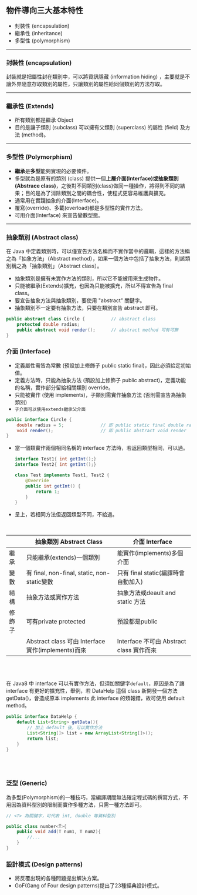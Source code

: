 ## 物件導向三大基本特性
* 封裝性 (encapsulation)
* 繼承性 (inheritance)
* 多型性 (polymorphism)

<hr>

### 封裝性 (encapsulation)
封裝就是把屬性封在類別中，可以將資訊隱藏 (information hiding) ，主要就是不讓外界隨意存取類別的屬性，只讓類別的屬性給同個類別的方法存取。




<hr>


### 繼承性 (Extends)
* 所有類別都是繼承 Object
* 目的是讓子類別 (subclass) 可以擁有父類別 (superclass) 的屬性 (field) 及方法 (method)。

<hr>

### 多型性 (Polymorphism)
* **繼承**是**多型**能夠實現的必要條件。
* 多型就為是原有的類別 (class) 提供一個**上層介面(Interface)**或**抽象類別(Abstrace class)**，之後對不同類別(class)做同一種操作，將得到不同的結果；目的是為了消除類別之間的耦合性，使程式更容易維護與擴充。
* 通常用在實踐抽象的介面(Interface)。
* 覆寫(override)、多載(overload)都是多型性的實作方法。
* 可用介面(Interface) 來宣告變數型態。

<hr>

### 抽象類別 (Abstract class)
在 Java 中定義類別時，可以僅宣告方法名稱而不實作當中的邏輯，這樣的方法稱之為「抽象方法」（Abstract method），如果一個方法中包括了抽象方法，則該類別稱之為「抽象類別」（Abstract class）。

* 抽象類別是擁有未實作方法的類別，所以它不能被用來生成物件。
* 只能被繼承(Extends)擴充，也因為只能被擴充，所以不得宣告為 final class。
* 要宣告抽象方法與抽象類別，要使用 "abstract" 關鍵字。
* 抽象類別不一定要有抽象方法，只要在類別宣告 abstract 即可。
```java
public abstract class Circle {          // abstract class
    protected double radius;
    public abstract void render();      // abstract method 可有可無
}
```


### 介面 (Interface)
* 定義屬性需皆為常數 (預設加上修飾子 public static final)，因此必須給定初始值。
* 定義方法時，只能為抽象方法 (預設加上修飾子 public abstract)，定義功能的名稱，實作部分留給相關類別 override。
* 只能被實作 (使用 implements)，子類別需實作抽象方法 (否則需宣告為抽象類別)
* `子介面可以使用extends繼承父介面`
```java
public interface Circle {
    double radius = 5;              // 即 public static final double radius = 5
    void render();                  // 即 public abstract void render
}
```
* 當一個類實作兩個相同名稱的 interface 方法時，若返回類型相同，可以過。

    ```java
    interface Test1{ int getInt();}
    interface Test2{ int getInt();}

    class Test implements Test1, Test2 {
        @Override
        public int getInt() {
            return 1;
        }
    }
    ```
* 呈上，若相同方法但返回類型不同，不給過。


<br>

||抽象類別 Abstract Class|介面 Interface|
|--|--|--|
|繼承|只能繼承(extends)一個類別|能實作(implements)多個介面|
|變數|有 final, non-final, static, non-static變數|只有 final static(編譯時會自動加入)|
|結構|抽象方法或實作方法|抽象方法或deault and static 方法|
|修飾子|可有private protected|預設都是public| 
||Abstract class 可由 Interface 實作(implements)而來|Interface 不可由 Abstract class 實作而來|


<br/>

<br/>

在 Java8 中 interface 可以有實作方法，但須加關鍵字`default`，原因是為了讓 interface 有更好的擴充性，舉例，若 DataHelp 這個 class 新開發一個方法 getData()，會造成原本 implements 此 interface 的類報錯，故可使用 default method。

```java
public interface DataHelp {
    default List<String> getData(){
        // 加上 default 後，可以實作方法
        List<String[]> list = new ArrayList<String[]>();
        return list;
    }
}
```

<br>


<br>


### 泛型 (Generic)
為多型(Polymorphism)的一種技巧，當編譯期間無法確定程式碼的撰寫方式，不用因為資料型別的限制而實作多種方法，只需一種方法即可。
```java
// <T> 為關鍵字，可代表 int, double 等資料型別

public class number<T>{
    public void add(T num1, T num2){
        //...
    }
}

```


### 設計模式 (Design patterns)
* 將反覆出現的各種問題提出解決方案。
* GoF(Gang of Four design patterns)提出了23種經典設計模式。